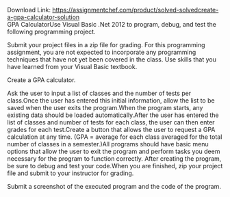 Download Link: https://assignmentchef.com/product/solved-solvedcreate-a-gpa-calculator-solution
<br>
GPA CalculatorUse Visual Basic .Net 2012 to program, debug, and test the following programming project.

Submit your project files in a zip file for grading. For this programming assignment, you are not expected to incorporate any programming techniques that have not yet been covered in the class. Use skills that you have learned from your Visual Basic textbook.

Create a GPA calculator.

Ask the user to input a list of classes and the number of tests per class.Once the user has entered this initial information, allow the list to be saved when the user exits the program.When the program starts, any existing data should be loaded automatically.After the user has entered the list of classes and number of tests for each class, the user can then enter grades for each test.Create a button that allows the user to request a GPA calculation at any time. (GPA = average for each class averaged for the total number of classes in a semester.)All programs should have basic menu options that allow the user to exit the program and perform tasks you deem necessary for the program to function correctly. After creating the program, be sure to debug and test your code.When you are finished, zip your project file and submit to your instructor for grading.

Submit a screenshot of the executed program and the code of the program.